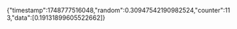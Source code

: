 {"timestamp":1748777516048,"random":0.30947542190982524,"counter":113,"data":[0.19131899605522662]}
